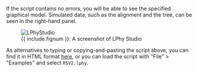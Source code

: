 
If the script contains no errors, you will be able to see the
specified graphical model.
Simulated data, such as the alignment and the tree, can be seen in the
right-hand panel.

<figure class="image">
  <img src="LinguaPhyloStudio.png" alt="LPhyStudio">
  <figcaption>{{ include.fignum }}: A screenshot of LPhy Studio</figcaption>
</figure>

As alternatives to typing or copying-and-pasting the script above,
you can find it in HTML format [here](./lphy.html), or you can load
the script with "File" > "Examples" and select `RSV2.lphy`.


